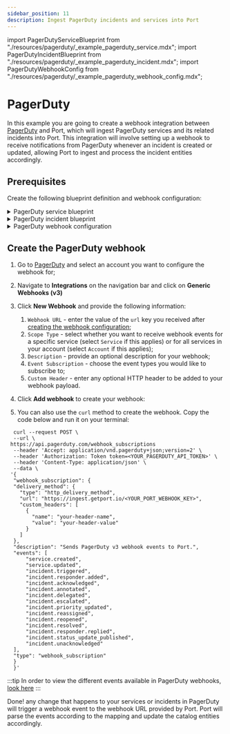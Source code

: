 ```yaml
---
sidebar_position: 11
description: Ingest PagerDuty incidents and services into Port
---
```


import PagerDutyServiceBlueprint from "./resources/pagerduty/\_example_pagerduty_service.mdx";
import PagerDutyIncidentBlueprint from "./resources/pagerduty/\_example_pagerduty_incident.mdx";
import PagerDutyWebhookConfig from "./resources/pagerduty/\_example_pagerduty_webhook_config.mdx";

# PagerDuty

In this example you are going to create a webhook integration between [PagerDuty](https://www.pagerduty.com/) and Port, which will ingest PagerDuty services and its related incidents into Port. This integration will involve setting up a webhook to receive notifications from PagerDuty whenever an incident is created or updated, allowing Port to ingest and process the incident entities accordingly.

## Prerequisites

Create the following blueprint definition and webhook configuration:

<details>
<summary>PagerDuty service blueprint</summary>

<PagerDutyServiceBlueprint/>

</details>

<details>
<summary>PagerDuty incident blueprint</summary>

<PagerDutyIncidentBlueprint/>

</details>

<details>
<summary>PagerDuty webhook configuration</summary>

Remember to update the `WEBHOOK_SECRET` with the real secret you receive after subscribing to the webhook in PagerDuty.

<PagerDutyWebhookConfig/>

</details>

## Create the PagerDuty webhook

1. Go to [PagerDuty](https://www.pagerduty.com/) and select an account you want to configure the webhook for;
2. Navigate to **Integrations** on the navigation bar and click on **Generic Webhooks (v3)**
3. Click **New Webhook** and provide the following information:
   1. `Webhook URL` - enter the value of the `url` key you received after [creating the webhook configuration](../webhook.md#configuring-webhook-endpoints);
   2. `Scope Type` - select whether you want to receive webhook events for a specific service (select `Service` if this applies) or for all services in your account (select `Account` if this applies);
   3. `Description` - provide an optional description for your webhook;
   4. `Event Subscription` - choose the event types you would like to subscribe to;
   5. `Custom Header` - enter any optional HTTP header to be added to your webhook payload.
4. Click **Add webhook** to create your webhook:

5. You can also use the `curl` method to create the webhook. Copy the code below and run it on your terminal:

```curl showLineNumbers
  curl --request POST \
  --url \
 https://api.pagerduty.com/webhook_subscriptions
  --header 'Accept: application/vnd.pagerduty+json;version=2' \
  --header 'Authorization: Token token=<YOUR_PAGERDUTY_API_TOKEN>' \
  --header 'Content-Type: application/json' \
  --data \
 '{
  "webhook_subscription": {
  "delivery_method": {
    "type": "http_delivery_method",
    "url": "https://ingest.getport.io/<YOUR_PORT_WEBHOOK_KEY>",
    "custom_headers": [
      {
        "name": "your-header-name",
        "value": "your-header-value"
      }
    ]
  },
  "description": "Sends PagerDuty v3 webhook events to Port.",
  "events": [
      "service.created",
      "service.updated",
      "incident.triggered",
      "incident.responder.added",
      "incident.acknowledged",
      "incident.annotated",
      "incident.delegated",
      "incident.escalated",
      "incident.priority_updated",
      "incident.reassigned",
      "incident.reopened",
      "incident.resolved",
      "incident.responder.replied",
      "incident.status_update_published",
      "incident.unacknowledged"
  ],
  "type": "webhook_subscription"
  }
  }'
```

:::tip
In order to view the different events available in PagerDuty webhooks, [look here](https://developer.pagerduty.com/docs/db0fa8c8984fc-overview#event-types)
:::

Done! any change that happens to your services or incidents in PagerDuty will trigger a webhook event to the webhook URL provided by Port. Port will parse the events according to the mapping and update the catalog entities accordingly.
